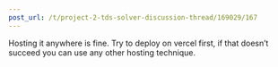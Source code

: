 ```yaml
---
post_url: /t/project-2-tds-solver-discussion-thread/169029/167
---
```

Hosting it anywhere is fine. Try to deploy on vercel first, if that doesn’t succeed you can use any other hosting technique.